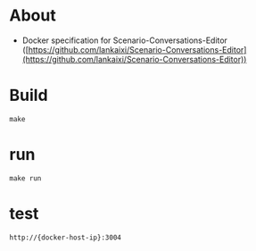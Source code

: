 # About

- Docker specification for Scenario-Conversations-Editor ([https://github.com/lankaixi/Scenario-Conversations-Editor](https://github.com/lankaixi/Scenario-Conversations-Editor))

# Build

`make`

# run
`make run`

# test
`http://{docker-host-ip}:3004`
